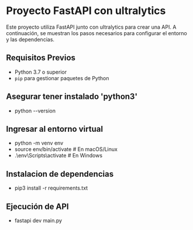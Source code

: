 # Proyecto FastAPI con ultralytics

Este proyecto utiliza FastAPI junto con ultralytics para crear una API. A continuación, se muestran los pasos necesarios para configurar el entorno y las dependencias.

## Requisitos Previos

- Python 3.7 o superior
- `pip` para gestionar paquetes de Python

## Asegurar tener instalado 'python3'

- python --version

## Ingresar al entorno virtual

- python -m venv env
- source env/bin/activate # En macOS/Linux
- .\env\Scripts\activate # En Windows

## Instalacion de dependencias

- pip3 install -r requirements.txt

## Ejecución de API

- fastapi dev main.py
